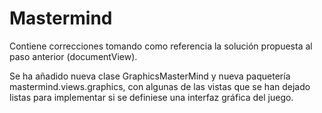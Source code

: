 # Mastermind
Contiene correcciones tomando como referencia la solución propuesta al paso anterior (documentView).

Se ha añadido nueva clase GraphicsMasterMind y nueva paquetería mastermind.views.graphics, con algunas de las vistas que se han dejado listas para implementar si se definiese una interfaz gráfica del juego.
